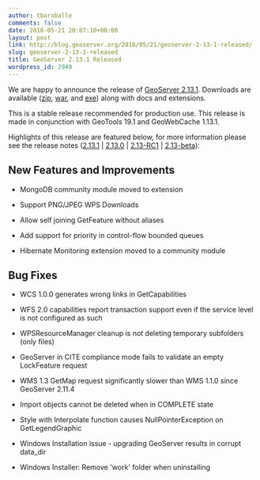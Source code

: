 ```yaml
---
author: tbarsballe
comments: false
date: 2018-05-21 20:07:10+00:00
layout: post
link: http://blog.geoserver.org/2018/05/21/geoserver-2-13-1-released/
slug: geoserver-2-13-1-released
title: GeoServer 2.13.1 Released
wordpress_id: 2949
---
```




We are happy to announce the release of [GeoServer 2.13.1](http://sourceforge.net/projects/geoserver/files/GeoServer/2.13.1/). Downloads are available ([zip](http://sourceforge.net/projects/geoserver/files/GeoServer/2.13.1/geoserver-2.13.1-bin.zip/download), [war](http://sourceforge.net/projects/geoserver/files/GeoServer/2.13.1/geoserver-2.13.1-war.zip/download), and [exe](http://sourceforge.net/projects/geoserver/files/GeoServer/2.13.1/geoserver-2.13.1.exe/download)) along with docs and extensions.

This is a stable release recommended for production use. This release is made in conjunction with GeoTools 19.1 and GeoWebCache 1.13.1.




Highlights of this release are featured below, for more information please see the release notes ([2.13.1](https://osgeo-org.atlassian.net/secure/ReleaseNote.jspa?projectId=10000&version=16724) | [2.13.0](https://osgeo-org.atlassian.net/secure/ReleaseNote.jspa?projectId=10000&version=16722) | [2.13-RC1](https://osgeo-org.atlassian.net/secure/ReleaseNote.jspa?projectId=10000&version=16717) | [2.13-beta](https://osgeo-org.atlassian.net/secure/ReleaseNote.jspa?projectId=10000&version=16702)):


## New Features and Improvements





 	
  * MongoDB community module moved to extension

 	
  * Support PNG/JPEG WPS Downloads

 	
  * Allow self joining GetFeature without aliases

 	
  * Add support for priority in control-flow bounded queues

 	
  * Hibernate Monitoring extension moved to a community module




## Bug Fixes





 	
  * WCS 1.0.0 generates wrong links in GetCapabilities

 	
  * WFS 2.0 capabilities report transaction support even if the service level is not configured as such

 	
  * WPSResourceManager cleanup is not deleting temporary subfolders (only files)

 	
  * GeoServer in CITE compliance mode fails to validate an empty LockFeature request

 	
  * WMS 1.3 GetMap request significantly slower than WMS 1.1.0 since GeoServer 2.11.4

 	
  * Import objects cannot be deleted when in COMPLETE state

 	
  * Style with Interpolate function causes NullPointerException on GetLegendGraphic

 	
  * Windows Installation issue - upgrading GeoServer results in corrupt data_dir

 	
  * Windows Installer: Remove 'work' folder when uninstalling




